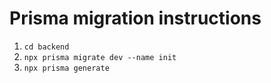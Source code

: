 # Prisma migration instructions

1. `cd backend`
2. `npx prisma migrate dev --name init`
3. `npx prisma generate`
